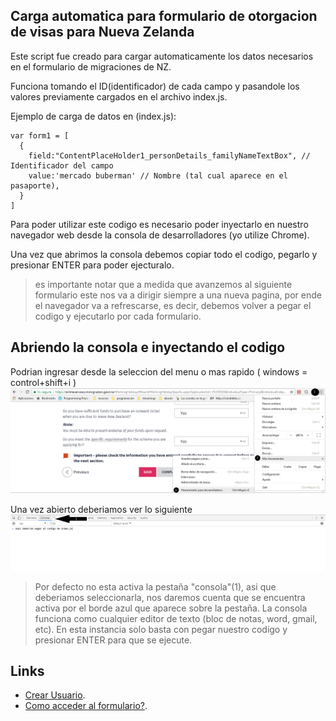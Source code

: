 ## Carga automatica para formulario de otorgacion de visas para Nueva Zelanda


Este script fue creado para cargar automaticamente los datos necesarios en el formulario de migraciones de NZ.

Funciona tomando el ID(identificador) de cada campo y pasandole los valores previamente cargados en el archivo index.js.



Ejemplo de carga de datos en (index.js):

```
var form1 = [
  {
    field:"ContentPlaceHolder1_personDetails_familyNameTextBox", // Identificador del campo
    value:'mercado buberman' // Nombre (tal cual aparece en el pasaporte),
  }
]
```

Para poder utilizar este codigo es necesario poder inyectarlo en nuestro navegador web desde la consola de desarrolladores (yo utilize Chrome).

Una vez que abrimos la consola debemos copiar todo el codigo, pegarlo y presionar ENTER para poder ejecturalo.

> es importante notar que a medida que avanzemos al siguiente formulario este nos va a dirigir siempre a una nueva pagina, por ende el navegador va a refrescarse, es decir, debemos volver a pegar el codigo y ejecutarlo por cada formulario.


## Abriendo la consola e inyectando el codigo

Podrian ingresar desde la seleccion del menu o mas rapido ( windows = control+shift+i )
![Alt text](./assets/opendevelopertools.png?raw=true)


Una vez abierto deberiamos ver lo siguiente
![Alt text](./assets/pastecodeonconsole.png?raw=true)

> Por defecto no esta activa la pestaña "consola"(1), asi que deberiamos seleccionarla, nos daremos cuenta que se encuentra activa por el borde azul que aparece sobre la pestaña.
La consola funciona como cualquier editor de texto (bloc de notas, word, gmail, etc). En esta instancia solo basta con pegar nuestro codigo y presionar ENTER para que se ejecute.


## Links
- [Crear Usuario](https://help.github.com/articles/basic-writing-and-formatting-syntax/#links).
- [Como acceder al formulario?](http://www.yomeanimoyvos.com/nueva-zelanda-la-guia-maestra).

